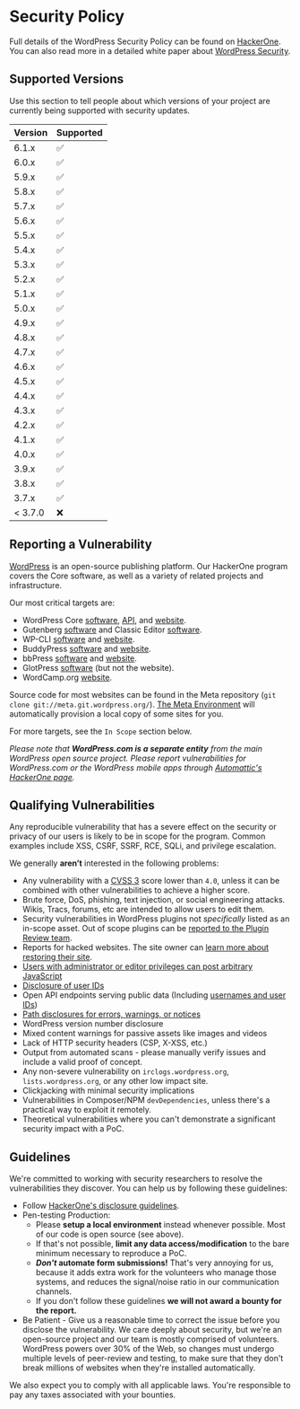 # Security Policy

Full details of the WordPress Security Policy can be found on [HackerOne](https://hackerone.com/wordpress). You can also read more in a detailed white paper about [WordPress Security](https://wordpress.org/about/security/).

## Supported Versions

Use this section to tell people about which versions of your project are
currently being supported with security updates.

| Version | Supported          |
| ------- | ------------------ |
| 6.1.x   | :white_check_mark: |
| 6.0.x   | :white_check_mark: |
| 5.9.x   | :white_check_mark: |
| 5.8.x   | :white_check_mark: |
| 5.7.x   | :white_check_mark: |
| 5.6.x   | :white_check_mark: |
| 5.5.x   | :white_check_mark: |
| 5.4.x   | :white_check_mark: |
| 5.3.x   | :white_check_mark: |
| 5.2.x   | :white_check_mark: |
| 5.1.x   | :white_check_mark: |
| 5.0.x   | :white_check_mark: |
| 4.9.x   | :white_check_mark: |
| 4.8.x   | :white_check_mark: |
| 4.7.x   | :white_check_mark: |
| 4.6.x   | :white_check_mark: |
| 4.5.x   | :white_check_mark: |
| 4.4.x   | :white_check_mark: |
| 4.3.x   | :white_check_mark: |
| 4.2.x   | :white_check_mark: |
| 4.1.x   | :white_check_mark: |
| 4.0.x   | :white_check_mark: |
| 3.9.x   | :white_check_mark: |
| 3.8.x   | :white_check_mark: |
| 3.7.x   | :white_check_mark: |
| < 3.7.0 | :x:              |

## Reporting a Vulnerability

[<span>WordPress</span>](https://wordpress.org/) is an open-source publishing platform. Our HackerOne program covers the Core software, as well as a variety of related projects and infrastructure.

Our most critical targets are:

*   WordPress Core [<span>software</span>](https://wordpress.org/download/source/), [<span>API</span>](https://codex.wordpress.org/WordPress.org_API), and [<span>website</span>](https://wordpress.org/).
*   Gutenberg [<span>software</span>](https://github.com/WordPress/gutenberg/) and Classic Editor [<span>software</span>](https://wordpress.org/plugins/classic-editor/).
*   WP-CLI [<span>software</span>](https://github.com/wp-cli/) and [<span>website</span>](https://wp-cli.org/).
*   BuddyPress [<span>software</span>](https://buddypress.org/download/) and [<span>website</span>](https://buddypress.org/).
*   bbPress [<span>software</span>](https://bbpress.org/download/) and [<span>website</span>](https://bbpress.org/).
*   GlotPress [<span>software</span>](https://github.com/glotpress/glotpress-wp) (but not the website).
*   WordCamp.org [<span>website</span>](https://central.wordcamp.org).

Source code for most websites can be found in the Meta repository (`git clone git://meta.git.wordpress.org/`). [<span>The Meta Environment</span>](https://github.com/WordPress/meta-environment) will automatically provision a local copy of some sites for you.

For more targets, see the `In Scope` section below.

_Please note that **WordPress.com is a separate entity** from the main WordPress open source project. Please report vulnerabilities for WordPress.com or the WordPress mobile apps through [Automattic's HackerOne page](https://hackerone.com/automattic)._

## Qualifying Vulnerabilities

Any reproducible vulnerability that has a severe effect on the security or privacy of our users is likely to be in scope for the program. Common examples include XSS, CSRF, SSRF, RCE, SQLi, and privilege escalation.

We generally **aren’t** interested in the following problems:

*   Any vulnerability with a [<span>CVSS 3</span>](https://www.first.org/cvss/calculator/3.0) score lower than `4.0`, unless it can be combined with other vulnerabilities to achieve a higher score.
*   Brute force, DoS, phishing, text injection, or social engineering attacks. Wikis, Tracs, forums, etc are intended to allow users to edit them.
*   Security vulnerabilities in WordPress plugins not _specifically_ listed as an in-scope asset. Out of scope plugins can be [<span>reported to the Plugin Review team</span>](https://developer.wordpress.org/plugins/wordpress-org/plugin-developer-faq/#how-can-i-send-a-security-report).
*   Reports for hacked websites. The site owner can [<span>learn more about restoring their site</span>](https://make.wordpress.org/core/handbook/testing/reporting-security-vulnerabilities/#ive-been-hacked-what-do-i-do-now).
*   [<span>Users with administrator or editor privileges can post arbitrary JavaScript</span>](https://make.wordpress.org/core/handbook/testing/reporting-security-vulnerabilities/#why-are-some-users-allowed-to-post-unfiltered-html)
*   [<span>Disclosure of user IDs</span>](https://make.wordpress.org/core/handbook/testing/reporting-security-vulnerabilities/#why-are-disclosures-of-usernames-or-user-ids-not-a-security-issue)
*   Open API endpoints serving public data (Including [<span>usernames and user IDs</span>](https://make.wordpress.org/core/handbook/testing/reporting-security-vulnerabilities/#why-are-disclosures-of-usernames-or-user-ids-not-a-security-issue))
*   [<span>Path disclosures for errors, warnings, or notices</span>](https://make.wordpress.org/core/handbook/testing/reporting-security-vulnerabilities/#why-are-there-path-disclosures-when-directly-loading-certain-files)
*   WordPress version number disclosure
*   Mixed content warnings for passive assets like images and videos
*   Lack of HTTP security headers (CSP, X-XSS, etc.)
*   Output from automated scans - please manually verify issues and include a valid proof of concept.
*   Any non-severe vulnerability on `irclogs.wordpress.org`, `lists.wordpress.org`, or any other low impact site.
*   Clickjacking with minimal security implications
*   Vulnerabilities in Composer/NPM `devDependencies`, unless there's a practical way to exploit it remotely.
*   Theoretical vulnerabilities where you can't demonstrate a significant security impact with a PoC.

## Guidelines

We're committed to working with security researchers to resolve the vulnerabilities they discover. You can help us by following these guidelines:

*   Follow [<span>HackerOne's disclosure guidelines</span>](https://www.hackerone.com/disclosure-guidelines).
*   Pen-testing Production:
    *   Please **setup a local environment** instead whenever possible. Most of our code is open source (see above).
    *   If that's not possible, **limit any data access/modification** to the bare minimum necessary to reproduce a PoC.
    *   **_Don't_ automate form submissions!** That's very annoying for us, because it adds extra work for the volunteers who manage those systems, and reduces the signal/noise ratio in our communication channels.
    *   If you don't follow these guidelines **we will not award a bounty for the report.**
*   Be Patient - Give us a reasonable time to correct the issue before you disclose the vulnerability. We care deeply about security, but we're an open-source project and our team is mostly comprised of volunteers. WordPress powers over 30% of the Web, so changes must undergo multiple levels of peer-review and testing, to make sure that they don't break millions of websites when they're installed automatically.

We also expect you to comply with all applicable laws. You're responsible to pay any taxes associated with your bounties.
